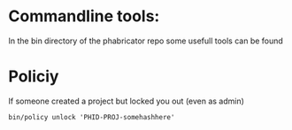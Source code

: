 # Commandline tools:
In the bin directory of the phabricator repo some usefull tools can be found


# Policiy
If someone created a project but locked you out (even as admin)

`bin/policy unlock 'PHID-PROJ-somehashhere'`
